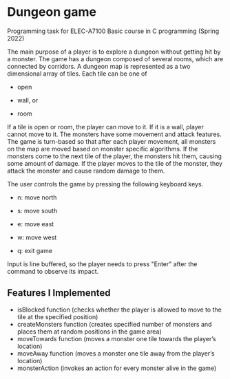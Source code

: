 # Dungeon game 

Programming task for ELEC-A7100 Basic course in C programming (Spring 2022)

The main purpose of a player is to explore a dungeon without getting hit by a monster. The game has a dungeon composed of several rooms, which are connected by corridors. A dungeon map is represented as a two dimensional array of tiles. Each tile can be one of

- open

- wall, or

- room

If a tile is open or room, the player can move to it. If it is a wall, player cannot move to it. The monsters have some movement and attack features. The game is turn-based so that after each player movement, all monsters on the map are moved based on monster specific algorithms. If the monsters come to the next tile of the player, the monsters hit them, causing some amount of damage. If the player moves to the tile of the monster, they attack the monster and cause random damage to them.

The user controls the game by pressing the following keyboard keys.

- n: move north

- s: move south

- e: move east

- w: move west

- q: exit game

Input is line buffered, so the player needs to press "Enter" after the command to observe its impact.

## Features I Implemented

- isBlocked function (checks whether the player is allowed to move to the tile at the specified position)
- createMonsters function (creates specified number of monsters and places them at random positions in the game area)
- moveTowards function (moves a monster one tile towards the player’s location)
- moveAway function (moves a monster one tile away from the player’s location)
- monsterAction (invokes an action for every monster alive in the game)

